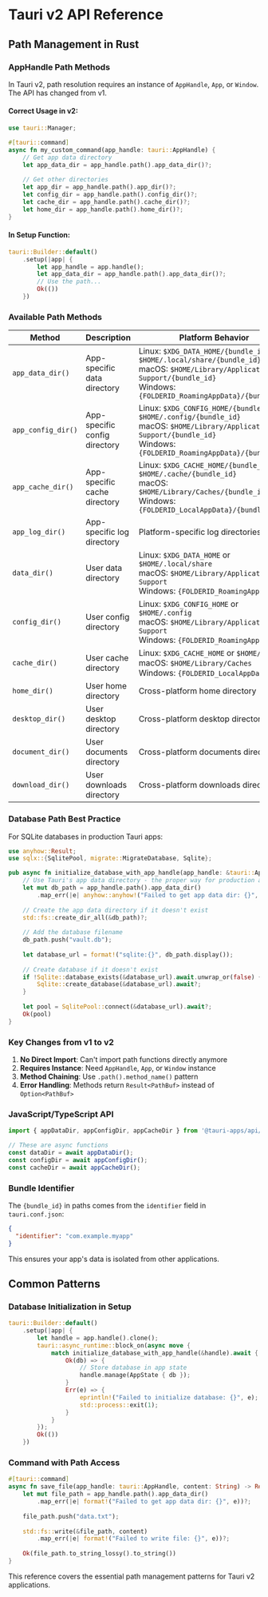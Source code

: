 # Tauri v2 API Reference

## Path Management in Rust

### AppHandle Path Methods

In Tauri v2, path resolution requires an instance of `AppHandle`, `App`, or `Window`. The API has changed from v1.

#### Correct Usage in v2:

```rust
use tauri::Manager;

#[tauri::command]
async fn my_custom_command(app_handle: tauri::AppHandle) {
    // Get app data directory
    let app_data_dir = app_handle.path().app_data_dir()?;
    
    // Get other directories
    let app_dir = app_handle.path().app_dir()?;
    let config_dir = app_handle.path().config_dir()?;
    let cache_dir = app_handle.path().cache_dir()?;
    let home_dir = app_handle.path().home_dir()?;
}
```

#### In Setup Function:

```rust
tauri::Builder::default()
    .setup(|app| {
        let app_handle = app.handle();
        let app_data_dir = app_handle.path().app_data_dir()?;
        // Use the path...
        Ok(())
    })
```

### Available Path Methods

| Method | Description | Platform Behavior |
|--------|-------------|-------------------|
| `app_data_dir()` | App-specific data directory | Linux: `$XDG_DATA_HOME/{bundle_id}` or `$HOME/.local/share/{bundle_id}`<br>macOS: `$HOME/Library/Application Support/{bundle_id}`<br>Windows: `{FOLDERID_RoamingAppData}/{bundle_id}` |
| `app_config_dir()` | App-specific config directory | Linux: `$XDG_CONFIG_HOME/{bundle_id}` or `$HOME/.config/{bundle_id}`<br>macOS: `$HOME/Library/Application Support/{bundle_id}`<br>Windows: `{FOLDERID_RoamingAppData}/{bundle_id}` |
| `app_cache_dir()` | App-specific cache directory | Linux: `$XDG_CACHE_HOME/{bundle_id}` or `$HOME/.cache/{bundle_id}`<br>macOS: `$HOME/Library/Caches/{bundle_id}`<br>Windows: `{FOLDERID_LocalAppData}/{bundle_id}` |
| `app_log_dir()` | App-specific log directory | Platform-specific log directories |
| `data_dir()` | User data directory | Linux: `$XDG_DATA_HOME` or `$HOME/.local/share`<br>macOS: `$HOME/Library/Application Support`<br>Windows: `{FOLDERID_RoamingAppData}` |
| `config_dir()` | User config directory | Linux: `$XDG_CONFIG_HOME` or `$HOME/.config`<br>macOS: `$HOME/Library/Application Support`<br>Windows: `{FOLDERID_RoamingAppData}` |
| `cache_dir()` | User cache directory | Linux: `$XDG_CACHE_HOME` or `$HOME/.cache`<br>macOS: `$HOME/Library/Caches`<br>Windows: `{FOLDERID_LocalAppData}` |
| `home_dir()` | User home directory | Cross-platform home directory |
| `desktop_dir()` | User desktop directory | Cross-platform desktop directory |
| `document_dir()` | User documents directory | Cross-platform documents directory |
| `download_dir()` | User downloads directory | Cross-platform downloads directory |

### Database Path Best Practice

For SQLite databases in production Tauri apps:

```rust
use anyhow::Result;
use sqlx::{SqlitePool, migrate::MigrateDatabase, Sqlite};

pub async fn initialize_database_with_app_handle(app_handle: &tauri::AppHandle) -> Result<SqlitePool> {
    // Use Tauri's app data directory - the proper way for production apps
    let mut db_path = app_handle.path().app_data_dir()
        .map_err(|e| anyhow::anyhow!("Failed to get app data dir: {}", e))?;
    
    // Create the app data directory if it doesn't exist
    std::fs::create_dir_all(&db_path)?;
    
    // Add the database filename
    db_path.push("vault.db");
    
    let database_url = format!("sqlite:{}", db_path.display());
    
    // Create database if it doesn't exist
    if !Sqlite::database_exists(&database_url).await.unwrap_or(false) {
        Sqlite::create_database(&database_url).await?;
    }
    
    let pool = SqlitePool::connect(&database_url).await?;
    Ok(pool)
}
```

### Key Changes from v1 to v2

1. **No Direct Import**: Can't import path functions directly anymore
2. **Requires Instance**: Need `AppHandle`, `App`, or `Window` instance
3. **Method Chaining**: Use `.path().method_name()` pattern
4. **Error Handling**: Methods return `Result<PathBuf>` instead of `Option<PathBuf>`

### JavaScript/TypeScript API

```typescript
import { appDataDir, appConfigDir, appCacheDir } from '@tauri-apps/api/path';

// These are async functions
const dataDir = await appDataDir();
const configDir = await appConfigDir();
const cacheDir = await appCacheDir();
```

### Bundle Identifier

The `{bundle_id}` in paths comes from the `identifier` field in `tauri.conf.json`:

```json
{
  "identifier": "com.example.myapp"
}
```

This ensures your app's data is isolated from other applications.

## Common Patterns

### Database Initialization in Setup

```rust
tauri::Builder::default()
    .setup(|app| {
        let handle = app.handle().clone();
        tauri::async_runtime::block_on(async move {
            match initialize_database_with_app_handle(&handle).await {
                Ok(db) => {
                    // Store database in app state
                    handle.manage(AppState { db });
                }
                Err(e) => {
                    eprintln!("Failed to initialize database: {}", e);
                    std::process::exit(1);
                }
            }
        });
        Ok(())
    })
```

### Command with Path Access

```rust
#[tauri::command]
async fn save_file(app_handle: tauri::AppHandle, content: String) -> Result<String, String> {
    let mut file_path = app_handle.path().app_data_dir()
        .map_err(|e| format!("Failed to get app data dir: {}", e))?;
    
    file_path.push("data.txt");
    
    std::fs::write(&file_path, content)
        .map_err(|e| format!("Failed to write file: {}", e))?;
    
    Ok(file_path.to_string_lossy().to_string())
}
```

This reference covers the essential path management patterns for Tauri v2 applications.
